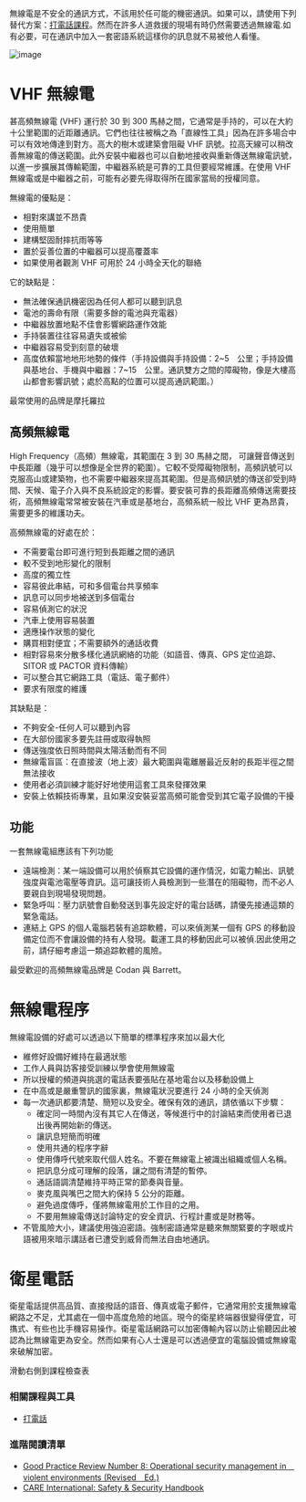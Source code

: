無線電是不安全的通訊方式，不該用於任可能的機密通訊。如果可以，請使用下列替代方案：[打電話課程](umbrella://lesson/making-a-call)。然而在許多人道救援的現場有時仍然需要透過無線電.如有必要，可在通訊中加入一套密語系統這樣你的訊息就不易被他人看懂。 

![image](radios.png)

VHF 無線電
==========

甚高頻無線電 (VHF) 運行於 30 到 300 馬赫之間，它通常是手持的，可以在大約十公里範圍的近距離通訊。它們也往往被稱之為「直線性工具」因為在許多場合中可以有效地傳達到對方。高大的樹木或建築會阻礙 VHF 訊號。拉高天線可以稍改善無線電的傳送範圍。此外安裝中繼器也可以自動地接收與重新傳送無線電訊號，以進一步擴展其傳輸範圍，中繼器系統是可靠的工具但要經常維護。在使用 VHF 無線電或是中繼器之前，可能有必要先得取得所在國家當局的授權同意。

無線電的優點是：

- 相對來講並不昂貴
- 使用簡單
- 建構堅固耐摔抗雨等等
- 置於妥善位置的中繼器可以提高覆蓋率
- 如果使用者觀測 VHF 可用於 24 小時全天化的聯絡

它的缺點是：

- 無法確保通訊機密因為任何人都可以聽到訊息
- 電池的壽命有限（需要多餘的電池與充電器）
- 中繼器放置地點不佳會影響網路運作效能
- 手持裝置往往容易遺失或被偷
- 中繼器容易受到刻意的破壞
- 高度依賴當地地形地勢的條件（手持設備與手持設備：2~5　公里；手持設備與基地台、手機與中繼器：7~15　公里。通訊雙方之間的障礙物，像是大樓高山都會影響訊號；處於高點的位置可以提高通訊範圍。）

最常使用的品牌是摩托羅拉

高頻無線電
----------

High Frequency（高頻）無線電，其範圍在 3 到 30 馬赫之間， 可讓聲音傳送到中長距離（幾乎可以想像是全世界的範圍）。它較不受障礙物限制，高頻訊號可以克服高山或建築物，也不需要中繼器來提高其範圍。但是高頻訊號的傳送卻受到時間、天候、電子介入與不良系統設定的影響。要安裝可靠的長距離高頻傳送需要技術，高頻無線電常常被安裝在汽車或是基地台，高頻系統一般比 VHF 更為昂貴，需要更多的維護功夫。

高頻無線電的好處在於：

- 不需要電台即可進行短到長距離之間的通訊
- 較不受到地形變化的限制
- 高度的獨立性
- 容易彼此串結，可和多個電台共享頻率
- 訊息可以同步地被送到多個電台
- 容易偵測它的狀況
- 汽車上使用容易裝置
- 適應操作狀態的變化
- 購買相對便宜；不需要額外的通話收費
- 相對容易來分散多樣化通訊網絡的功能（如語音、傳真、GPS 定位追踪、 SITOR 或 PACTOR 資料傳輸）
- 可以整合其它網路工具（電話、電子郵件） 
- 要求有限度的維護

其缺點是：

- 不夠安全-任何人可以聽到內容
- 在大部份國家多要先註冊或取得執照
- 傳送強度依日照時間與太陽活動而有不同
- 無線電盲區：在直接波（地上波）最大範圍與電離層最近反射的長距半徑之間無法接收
- 使用者必須訓練才能好好地使用這套工具來發揮效果
- 安裝上依賴技術專業，且如果沒安裝妥當高頻可能會受到其它電子設備的干擾

功能
----

一套無線電組應該有下列功能

- 遠端檢測：某一端設備可以用於偵察其它設備的運作情況，如電力輸出、訊號強度與電池電壓等資訊。這可讓技術人員檢測到一些潛在的阻礙物，而不必人要親自到現場發現問題。
- 緊急呼叫：壓力訊號會自動發送到事先設定好的電台話碼，請優先接通這類的緊急電話。
- 連結上 GPS 的個人電腦若裝有追踪軟體，可以來偵測某一個有 GPS 的移動設備定位而不會讓設備的持有人發現。載運工具的移動因此可以被偵.因此使用之前，請仔細考慮這一類追踪軟體的風險。

最受歡迎的高頻無線電品牌是 Codan 與 Barrett。

無線電程序
==========

無線電設備的好處可以透過以下簡單的標準程序來加以最大化

- 維修好設備好維持在最適狀態
- 工作人員與訪客接受訓練以學會使用無線電
- 所以授權的頻道與挑選的電話表要張貼在基地電台以及移動設備上
- 在中高或是嚴重警訊的國家裏，無線電狀況要進行 24 小時的全天偵測
- 每一次通訊都要清楚、簡短以及安全。確保有效的通訊，請依循以下步驟：
  - 確定同一時間內沒有其它人在傳送，等候進行中的討論結束而使用者已退出後再開始新的傳送。
  - 讓訊息短簡而明確
  - 使用共通的程序字辭
  - 使用傳呼代號來取代個人姓名。不要在無線電上被識出組織或個人名稱。
  - 把訊息分成可理解的段落，讓之間有清楚的暫停。
  - 通話語調清楚維持平時正常的節奏與音量。
  - 麥克風與嘴巴之間大約保持 5 公分的距離。
  - 避免過度傳呼，僅將無線電用於工作目的之用。
  - 不要用無線電傳送討論特定的安全資訊、行程計畫或是財務等。
- 不管風險大小，建議使用強迫密語。強制密語通常是聽來無關緊要的字眼或片語被用來暗示講話者已遭受到威脅而無法自由地通訊。


衛星電話
==========

衛星電話提供高品質、直接撥話的語音、傳真或電子郵件，它通常用於支援無線電網路之不足，尤其處在一個中高度危險的地區。現今的衛星終端器很變得便宜，可㩦式、有些也比手機容易操作。衛星電話網路可以加密傳輸內容以防止偷聽因此被認為比無線電更為安全。然而如果有心人士還是可以透過便宜的電腦設備或無線電來破解加密。

滑動右側到課程檢查表

### 相關課程與工具
- [打電話](umbrella://lesson/making-a-call)

### 進階閱讀清單
- [Good Practice Review Number 8: Operational security management in　violent environments (Revised　Ed.)](www.odihpn.org/download/gpr_8_revised2pdf)
- [CARE International: Safety & Security Handbook ](ngolearning.org/courses/availablecourses/CARE%20Safety%20Course/Shared%20Documents/English_CARE_International_Safety_and_Security_Handbook.pdf)

